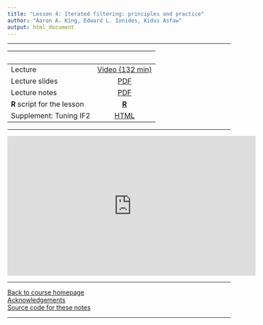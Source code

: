 ```yaml
---
title: "Lesson 4: Iterated filtering: principles and practice"
author: "Aaron A. King, Edward L. Ionides, Kidus Asfaw"
output: html_document
---
```


----------------------

| &nbsp;                      | &nbsp;                                                                            |
|:----------------------------|:---------------------------------------------------------------------------------:|
| Lecture                     | [Video (132 min)](https://www.youtube.com/playlist?list=PLluGwj6FGt2S9cNE-rD3CZJY6X_KydOMi) |
| Lecture slides              | [PDF](slides.pdf)                                                                 |
| Lecture notes               | [PDF](notes.pdf)                                                                  |
| **R** script for the lesson | [**R**](main.R)                                                                   |
| Supplement: Tuning IF2      | [HTML](if2_settings.html)                                                         |

----------------------

<iframe width="560" height="315" src="https://www.youtube-nocookie.com/embed/videoseries?list=PLluGwj6FGt2S9cNE-rD3CZJY6X_KydOMi" frameborder="0" allow="accelerometer; autoplay; encrypted-media; gyroscope; picture-in-picture" allowfullscreen></iframe>

----------------------

[Back to course homepage](../index.html)  
[Acknowledgements](../acknowledge.html)  
[Source code for these notes](http://github.com/kingaa/sbied/tree/master/mif/)  

----------------------
